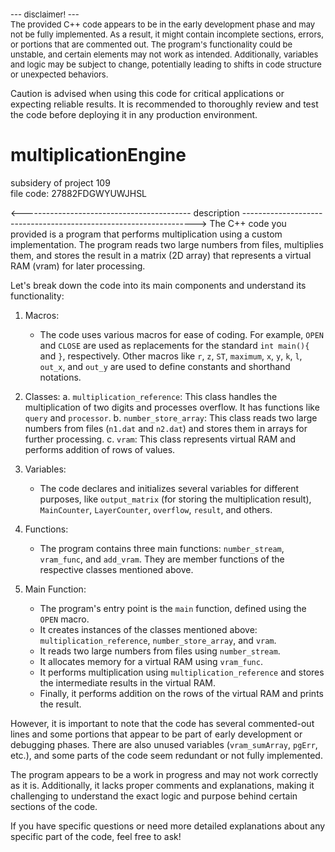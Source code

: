 <p style="font-size: small;">                         --- disclaimer! ---<br>
The provided C++ code appears to be in the early development phase and may not be fully implemented. As a result, it might contain incomplete sections, errors, or portions that are commented out. The program's functionality could be unstable, and certain elements may not work as intended. Additionally, variables and logic may be subject to change, potentially leading to shifts in code structure or unexpected behaviors.

Caution is advised when using this code for critical applications or expecting reliable results. It is recommended to thoroughly review and test the code before deploying it in any production environment.</p>

# multiplicationEngine
subsidery of project 109<br>
file code: 27882FDGWYUWJHSL

<------------------------------------------ description ------------------------------------------------------------------>
The C++ code you provided is a program that performs multiplication using a custom implementation. The program reads two large numbers from files, multiplies them, and stores the result in a matrix (2D array) that represents a virtual RAM (vram) for later processing.

Let's break down the code into its main components and understand its functionality:

1. Macros:
   - The code uses various macros for ease of coding. For example, `OPEN` and `CLOSE` are used as replacements for the standard `int main(){` and `}`, respectively. Other macros like `r`, `z`, `ST`, `maximum`, `x`, `y`, `k`, `l`, `out_x`, and `out_y` are used to define constants and shorthand notations.

2. Classes:
   a. `multiplication_reference`: This class handles the multiplication of two digits and processes overflow. It has functions like `query` and `processor`.
   b. `number_store_array`: This class reads two large numbers from files (`n1.dat` and `n2.dat`) and stores them in arrays for further processing.
   c. `vram`: This class represents virtual RAM and performs addition of rows of values.

3. Variables:
   - The code declares and initializes several variables for different purposes, like `output_matrix` (for storing the multiplication result), `MainCounter`, `LayerCounter`, `overflow`, `result`, and others.

4. Functions:
   - The program contains three main functions: `number_stream`, `vram_func`, and `add_vram`. They are member functions of the respective classes mentioned above.

5. Main Function:
   - The program's entry point is the `main` function, defined using the `OPEN` macro.
   - It creates instances of the classes mentioned above: `multiplication_reference`, `number_store_array`, and `vram`.
   - It reads two large numbers from files using `number_stream`.
   - It allocates memory for a virtual RAM using `vram_func`.
   - It performs multiplication using `multiplication_reference` and stores the intermediate results in the virtual RAM.
   - Finally, it performs addition on the rows of the virtual RAM and prints the result.

However, it is important to note that the code has several commented-out lines and some portions that appear to be part of early development or debugging phases. There are also unused variables (`vram_sumArray`, `pgErr`, etc.), and some parts of the code seem redundant or not fully implemented.

The program appears to be a work in progress and may not work correctly as it is. Additionally, it lacks proper comments and explanations, making it challenging to understand the exact logic and purpose behind certain sections of the code.

If you have specific questions or need more detailed explanations about any specific part of the code, feel free to ask!
